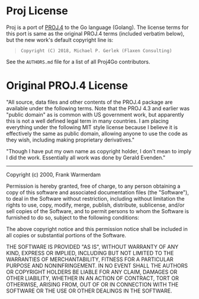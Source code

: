 # Proj License

Proj is a port of [PROJ.4](http://proj4.org) to the Go language (Golang).
The license terms for this port is same as the original PROJ.4 terms (included
verbatim below), but the new work's default copyright line is:

> `Copyright (C) 2018, Michael P. Gerlek (Flaxen Consulting)`

See the `AUTHORS.md` file for a list of all Proj4Go contributors.


# Original PROJ.4 License

"All source, data files and other contents of the PROJ.4 package are 
available under the following terms.  Note that the PROJ 4.3 and earlier
was "public domain" as is common with US government work, but apparently
this is not a well defined legal term in many countries.  I am placing 
everything under the following MIT style license because I believe it is
effectively the same as public domain, allowing anyone to use the code as
they wish, including making proprietary derivatives."

"Though I have put my own name as copyright holder, I don't mean to imply
I did the work.  Essentially all work was done by Gerald Evenden."

 --------------

 Copyright (c) 2000, Frank Warmerdam

 Permission is hereby granted, free of charge, to any person obtaining a
 copy of this software and associated documentation files (the "Software"),
 to deal in the Software without restriction, including without limitation
 the rights to use, copy, modify, merge, publish, distribute, sublicense,
 and/or sell copies of the Software, and to permit persons to whom the
 Software is furnished to do so, subject to the following conditions:

 The above copyright notice and this permission notice shall be included
 in all copies or substantial portions of the Software.

 THE SOFTWARE IS PROVIDED "AS IS", WITHOUT WARRANTY OF ANY KIND, EXPRESS
 OR IMPLIED, INCLUDING BUT NOT LIMITED TO THE WARRANTIES OF MERCHANTABILITY,
 FITNESS FOR A PARTICULAR PURPOSE AND NONINFRINGEMENT. IN NO EVENT SHALL
 THE AUTHORS OR COPYRIGHT HOLDERS BE LIABLE FOR ANY CLAIM, DAMAGES OR OTHER
 LIABILITY, WHETHER IN AN ACTION OF CONTRACT, TORT OR OTHERWISE, ARISING
 FROM, OUT OF OR IN CONNECTION WITH THE SOFTWARE OR THE USE OR OTHER
 DEALINGS IN THE SOFTWARE.

